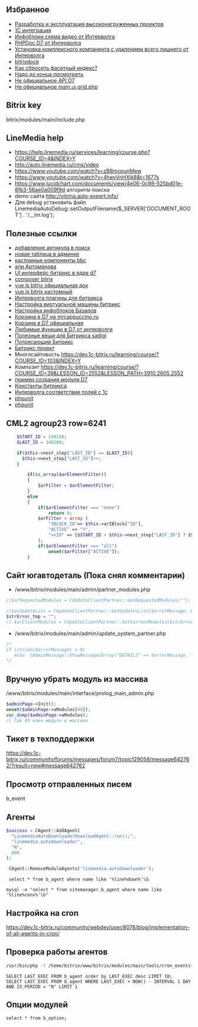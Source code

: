 ## Избранное
* [Разработка и эксплуатация высоконагруженных проектов](https://dev.1c-bitrix.ru/learning/course/?COURSE_ID=38&LESSON_ID=2798&LESSON_PATH=3909.1925.2909.2798)
* [1С интеграция](https://dev.1c-bitrix.ru/learning/course/index.php?COURSE_ID=131&LESSON_ID=4933&LESSON_PATH=10211.4933#mistake_12)
* [Инфоблоки схема видео от Интерволга](https://academy.1c-bitrix.ru/education/?COURSE_ID=67&LESSON_ID=6377&LESSON_PATH=5864.6377)
* [PHPDoc D7 от Интерволга](http://academy.1c-bitrix.ru/education/index.php?COURSE_ID=85&LESSON_ID=7273&LESSON_PATH=7252.7273)
* [Установка комплексного компанента с удалением всего лишнего от Интерволга](https://dev.1c-bitrix.ru/learning/course/index.php?COURSE_ID=95&LESSON_ID=7813&LESSON_PATH=7785.7813)
* [bitrixdock](https://github.com/bitrixdock/bitrixdock)
* [Как сбросить фасетный индекс?](https://github.com/studiofact/wiki-bitrix/wiki/%D0%9A%D0%B0%D0%BA-%D1%81%D0%B1%D1%80%D0%BE%D1%81%D0%B8%D1%82%D1%8C-%D1%84%D0%B0%D1%81%D0%B5%D1%82%D0%BD%D1%8B%D0%B9-%D0%B8%D0%BD%D0%B4%D0%B5%D0%BA%D1%81%3F)
* [Надо до конца прсмотреть](https://github.com/studiofact/wiki-bitrix/wiki)
* [Не официальное API D7](https://doc.budagov.ru/index.html)
* [Не официальное main.ui.grid.php](https://prominado.ru/blog/gridy-i-filtry-v-bitrix/) 
## Bitrix key
 bitrix/modules/main/include.php 
 ## LineMedia help
 * https://help.linemedia.ru/services/learning/course.php?COURSE_ID=4&INDEX=Y
 * http://auto.linemedia.ru/cms/video
 * https://www.youtube.com/watch?v=zB8mcpunMew
 * https://www.youtube.com/watch?v=4hevVnHXik8&t=1677s
 * https://www.lucidchart.com/documents/view/4e06-0c98-525bd01e-8fb3-56ae0a009f9d алгоритм поиска
 * demo сайта http://vitrina.auto-expert.info/
 * Для debug установить файл LinemediaAutoDebug::setOutputFilename($_SERVER['DOCUMENT_ROOT'] . '/__lm.log'); 
 ## Полезные ссылки 
 * [добавление артикула в поиск](https://forwww.com/bitrix-articul-search-p2/)
 * [новая таблица в админке](https://coderun.ru/blog/bitrix-grid-v-adminke-ili-kak-pokazyvat-tablichnye-dannye-v-svojom-module-krasivo/)
 * [кастомные компоненты bbc](http://bbc.samokhvalov.info/)
 * [апи Артоманова](https://github.com/johnkz1981/artamonov.api)
 * [UI интерфейс битрикс в ядре d7](https://dev.1c-bitrix.ru/api_d7/bitrix/ui/index.php)
 * [composer bitrix](https://dev.1c-bitrix.ru/learning/course/index.php?COURSE_ID=43&LESSON_ID=4637&LESSON_PATH=3913.4776.2483.4637)
 * [vue.js bitrix официальная док](https://dev.1c-bitrix.ru/learning/course/index.php?COURSE_ID=43&CHAPTER_ID=011881&LESSON_PATH=3913.4776.11881)
 * [vue.js bitrix кастомный](https://dev.1c-bitrix.ru/community/webdev/user/284154/blog/33109/?commentId=114057)
 * [Интерволга плагины для битрикса](https://www.intervolga.ru/blog/projects/poleznye-instrumenty-dlya-tekh-kto-v-odnoy-lodke-s-bitrix/#section6)
 * [Настройка виртуальной машины битрикс](https://dev.1c-bitrix.ru/learning/course/index.php?COURSE_ID=37&CHAPTER_ID=08809&LESSON_PATH=3908.8809)
 * [Настройка инфоблоков Базаров](https://www.youtube.com/watch?v=1KP1cWM26tU)
 * [Корзина в D7 на mrcappuccino.ru](https://mrcappuccino.ru/blog/post/work-with-basket-bitrix-d7)
 * [Корзина в D7 официальная](https://dev.1c-bitrix.ru/api_d7/bitrix/sale/classes/basket/index.php)
 * [Любимые функции в D7 от интерволги](https://www.intervolga.ru/blog/projects/d7-analogi-lyubimykh-funktsiy-v-1s-bitriks/)
 * [Полезные вещи для Битрикса sadigi](https://github.com/sidigi/bitrix-info)
 * [Потрясающий Битрикс](https://github.com/awesomebitrix/awesome-bitrix)
 * [Битрикс проект](https://github.com/regiomedia/bitrix-project)
 * Многосайтовость https://dev.1c-bitrix.ru/learning/course/?COURSE_ID=103&INDEX=Y 
 * Композит https://dev.1c-bitrix.ru/learning/course/?COURSE_ID=39&LESSON_ID=2552&LESSON_PATH=3910.2605.2552
 * [пример создания модуля D7](https://brainkit.ru/%D0%B1%D0%BB%D0%BE%D0%B3/1%D1%81%D0%B1%D0%B8%D1%82%D1%80%D0%B8%D0%BA%D1%81-%D0%BF%D1%80%D0%B8%D0%BC%D0%B5%D1%80-%D1%81%D0%BE%D0%B7%D0%B4%D0%B0%D0%BD%D0%B8%D1%8F-%D0%BC%D0%BE%D0%B4%D1%83%D0%BB%D1%8F-d7)
 * [Константы битрикса](https://dev.1c-bitrix.ru/api_help/main/general/constants.php)
 * [Интерволга соответствие полей с 1с](https://www.intervolga.ru/blog/projects/standartnye-i-polzovatelskie-svoystva-v-bitrikse/)
 * [phpunit](https://bitrix.pushorigin.ru/errors/phpunit)
 * [phpunit](https://github.com/vldud/bitrix-phpunit)
 ## CML2 agroup23 row=6241
```php
    $START_ID = 148150;
    $LAST_ID = 148200;

    if($this->next_step["LAST_ID"] == $LAST_ID){
      $this->next_step["LAST_ID"]++;
    }

		if(is_array($arElementFilter))
		{
			$arFilter = $arElementFilter;
		}
		else
		{
			if($arElementFilter === "none")
				return 0;
			$arFilter = array (
				"IBLOCK_ID"=> $this->arIBlock["ID"],
				"ACTIVE" => "Y",
				"><ID" => [$START_ID > $this->next_step["LAST_ID"] ? $START_ID: $this->next_step["LAST_ID"], $LAST_ID],
			);
			if($arElementFilter === "all")
				unset($arFilter["ACTIVE"]);
		}
``` 
 ## Сайт югавтодеталь (Пока снял комментарии)
 * /www/bitrix/modules/main/admin/partner_modules.php
 ```php
 //$arRequestedModules = CUpdateClientPartner::GetRequestedModules("");
 
 //$arUpdateList = CUpdateClientPartner::GetUpdatesList($errorMessage, LANG, $stableVersionsOnly, $arRequestedModules, Array("fullmoduleinfo" => "Y"));
 $strError_tmp = "";
 // $arClientModules = CUpdateClientPartner::GetCurrentModules($strError_tmp);
 ```
 * /www/bitrix/modules/main/admin/update_system_partner.php
 ```php
 /*
 if (strlen($errorMessage) > 0)
 	echo  CAdminMessage::ShowMessage(Array("DETAILS" => $errorMessage, "TYPE" => "ERROR", "MESSAGE" => GetMessage("SUP_ERROR"), "HTML" => true));
 */
 ```
 ## Вручную убрать модуль из массива
 /www/bitrix/modules/main/interface/prolog_main_admin.php
 
 ```php
 $adminPage->Init();
 unset($adminPage->aModules[49]);
 var_dump($adminPage->aModules);
 // Где 49 ключ модуля в массиве
 ```
## Тикет в техподдержки
https://dev.1c-bitrix.ru/community/forums/messages/forum7/topic129058/message642762/?result=new#message642762
## Просмотр отправленных писем
b_event
## Агенты
```php
$success = CAgent::AddAgent(
  "LinemediaAutoDownloaderDownloadAgent::run();",
  "linemedia.autodownloader",
  "N",
  600
);

 CAgent::RemoveModuleAgents('linemedia.autodownloader');
 ```
 ```mysql
  select * from b_agent where name like '%line%down%'\G
  ```
  ```
  mysql -e "select * from sitemanager.b_agent where name like '%line%conv%'\G"
  ```
## Настройка на cron
https://dev.1c-bitrix.ru/community/webdev/user/8078/blog/implementation-of-all-agents-in-cron/
## Проверка работы агентов
```bash
/usr/bin/php -f /home/bitrix/www/bitrix/modules/main/tools/cron_events.php
```
```mysql
SELECT LAST_EXEC FROM b_agent order by LAST_EXEC desc LIMIT 10;
SELECT LAST_EXEC FROM b_agent WHERE LAST_EXEC > NOW() - INTERVAL 1 DAY AND IS_PERIOD = "N" LIMIT 1
```
## Опции модулей
```mysql
select * from b_option;
```
